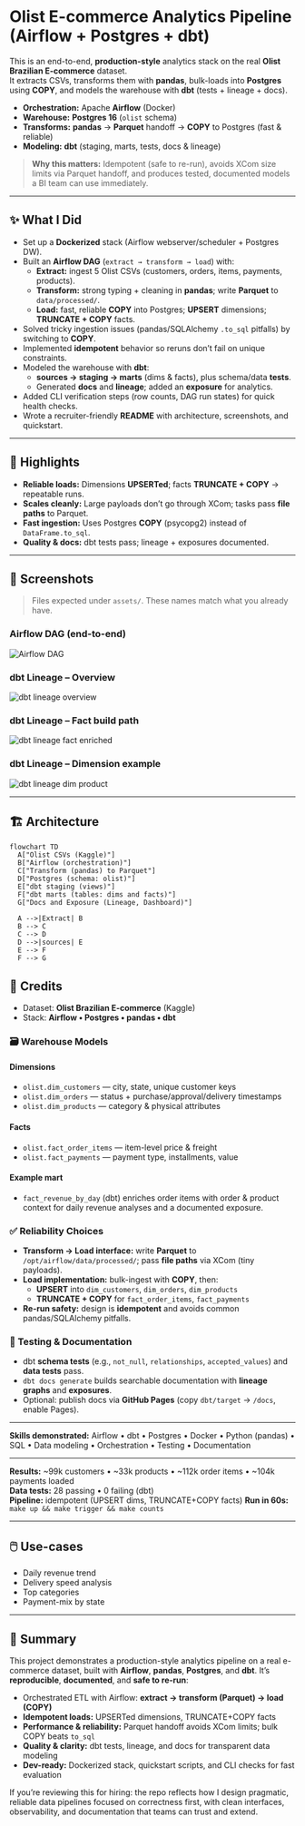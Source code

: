 # Olist E-commerce Analytics Pipeline (Airflow + Postgres + dbt)

This is an end-to-end, **production-style** analytics stack on the real **Olist Brazilian E-commerce** dataset.  
It extracts CSVs, transforms them with **pandas**, bulk-loads into **Postgres** using **COPY**, and models the warehouse with **dbt** (tests + lineage + docs).

- **Orchestration:** Apache **Airflow** (Docker)
- **Warehouse:** **Postgres 16** (`olist` schema)
- **Transforms:** **pandas** → **Parquet** handoff → **COPY** to Postgres (fast & reliable)
- **Modeling:** **dbt** (staging, marts, tests, docs & lineage)

> **Why this matters:** Idempotent (safe to re-run), avoids XCom size limits via Parquet handoff, and produces tested, documented models a BI team can use immediately.

---

## ✨ What I Did

- Set up a **Dockerized** stack (Airflow webserver/scheduler + Postgres DW).
- Built an **Airflow DAG** (`extract → transform → load`) with:
  - **Extract:** ingest 5 Olist CSVs (customers, orders, items, payments, products).
  - **Transform:** strong typing + cleaning in **pandas**; write **Parquet** to `data/processed/`.
  - **Load:** fast, reliable **COPY** into Postgres; **UPSERT** dimensions; **TRUNCATE + COPY** facts.
- Solved tricky ingestion issues (pandas/SQLAlchemy `.to_sql` pitfalls) by switching to **COPY**.
- Implemented **idempotent** behavior so reruns don’t fail on unique constraints.
- Modeled the warehouse with **dbt**:
  - **sources → staging → marts** (dims & facts), plus schema/data **tests**.
  - Generated **docs** and **lineage**; added an **exposure** for analytics.
- Added CLI verification steps (row counts, DAG run states) for quick health checks.
- Wrote a recruiter-friendly **README** with architecture, screenshots, and quickstart.

---

## 🔎 Highlights

- **Reliable loads:** Dimensions **UPSERTed**; facts **TRUNCATE + COPY** → repeatable runs.
- **Scales cleanly:** Large payloads don’t go through XCom; tasks pass **file paths** to Parquet.
- **Fast ingestion:** Uses Postgres **COPY** (psycopg2) instead of `DataFrame.to_sql`.
- **Quality & docs:** dbt tests pass; lineage + exposures documented.

---

## 📸 Screenshots

> Files expected under `assets/`. These names match what you already have.

### Airflow DAG (end-to-end)
![Airflow DAG](assets/airflow_dag.jpeg)

### dbt Lineage – Overview
![dbt lineage overview](assets/dbt_lineage_overview.jpeg)

### dbt Lineage – Fact build path
![dbt lineage fact enriched](assets/dbt_lineage_fact_enriched.jpeg)

### dbt Lineage – Dimension example
![dbt lineage dim product](assets/dbt_lineage_dim_product.jpeg)

---

## 🏗️ Architecture

```mermaid
flowchart TD
  A["Olist CSVs (Kaggle)"]
  B["Airflow (orchestration)"]
  C["Transform (pandas) to Parquet"]
  D["Postgres (schema: olist)"]
  E["dbt staging (views)"]
  F["dbt marts (tables: dims and facts)"]
  G["Docs and Exposure (Lineage, Dashboard)"]

  A -->|Extract| B
  B --> C
  C --> D
  D -->|sources| E
  E --> F
  F --> G
```

## 🙌 Credits

- Dataset: **Olist Brazilian E-commerce** (Kaggle)  
- Stack: **Airflow • Postgres • pandas • dbt**

### 🗃️ Warehouse Models

#### Dimensions
- `olist.dim_customers` — city, state, unique customer keys  
- `olist.dim_orders` — status + purchase/approval/delivery timestamps  
- `olist.dim_products` — category & physical attributes  

#### Facts
- `olist.fact_order_items` — item-level price & freight  
- `olist.fact_payments` — payment type, installments, value  

#### Example mart
- `fact_revenue_by_day` (dbt) enriches order items with order & product context for daily revenue analyses and a documented exposure.

### ✅ Reliability Choices
- **Transform → Load interface:** write **Parquet** to `/opt/airflow/data/processed/`; pass **file paths** via XCom (tiny payloads).
- **Load implementation:** bulk-ingest with **COPY**, then:
  - **UPSERT** into `dim_customers`, `dim_orders`, `dim_products`
  - **TRUNCATE + COPY** for `fact_order_items`, `fact_payments`
- **Re-run safety:** design is **idempotent** and avoids common pandas/SQLAlchemy pitfalls.

### 🧪 Testing & Documentation
- dbt **schema tests** (e.g., `not_null`, `relationships`, `accepted_values`) and **data tests** pass.
- `dbt docs generate` builds searchable documentation with **lineage graphs** and **exposures**.
- Optional: publish docs via **GitHub Pages** (copy `dbt/target` → `/docs`, enable Pages).

---

**Skills demonstrated:** Airflow • dbt • Postgres • Docker • Python (pandas) • SQL • Data modeling • Orchestration • Testing • Documentation

---

**Results:** ~99k customers • ~33k products • ~112k order items • ~104k payments loaded  
**Data tests:** 28 passing • 0 failing (dbt)  
**Pipeline:** idempotent (UPSERT dims, TRUNCATE+COPY facts)
**Run in 60s:** `make up && make trigger && make counts`

---

## 🖱️ Use-cases
- Daily revenue trend 
- Delivery speed analysis 
- Top categories 
- Payment-mix by state

---

## 🏁 Summary

This project demonstrates a production-style analytics pipeline on a real e-commerce dataset, built with **Airflow**, **pandas**, **Postgres**, and **dbt**. It’s **reproducible**, **documented**, and **safe to re-run**:

- Orchestrated ETL with Airflow: **extract → transform (Parquet) → load (COPY)**
- **Idempotent loads:** UPSERTed dimensions, TRUNCATE+COPY facts
- **Performance & reliability:** Parquet handoff avoids XCom limits; bulk COPY beats `to_sql`
- **Quality & clarity:** dbt tests, lineage, and docs for transparent data modeling
- **Dev-ready:** Dockerized stack, quickstart scripts, and CLI checks for fast evaluation

If you’re reviewing this for hiring: the repo reflects how I design pragmatic, reliable data pipelines focused on correctness first, with clean interfaces, observability, and documentation that teams can trust and extend.
